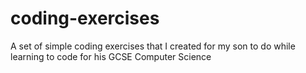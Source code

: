 # coding-exercises
A set of simple coding exercises that I created for my son to do while learning to code for his GCSE Computer Science
